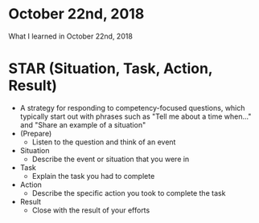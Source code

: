 # October 22nd, 2018
What I learned in October 22nd, 2018

# STAR (Situation, Task, Action, Result)
* A strategy for responding to competency-focused questions, which typically
start out with phrases such as "Tell me about a time when..." and "Share an
example of a situation"
* (Prepare)
  * Listen to the question and think of an event
* Situation
  * Describe the event or situation that you were in
* Task
  * Explain the task you had to complete
* Action
  * Describe the specific action you took to complete the task
* Result
  * Close with the result of your efforts 
